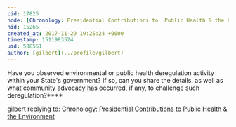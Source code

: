 ```yaml
---
cid: 17825
node: [Chronology: Presidential Contributions to  Public Health & the Environment](../notes/gilbert/11-29-2017/chronology-presidential-contributions-to-public-health-the-environment)
nid: 15265
created_at: 2017-11-29 19:25:24 +0000
timestamp: 1511983524
uid: 508551
author: [gilbert](../profile/gilbert)
---
```


Have you observed environmental or public health deregulation activity within your State's government? If so, can you share the details, as well as what community advocacy has occurred, if any, to challenge such deregulation?****

[gilbert](../profile/gilbert) replying to: [Chronology: Presidential Contributions to  Public Health & the Environment](../notes/gilbert/11-29-2017/chronology-presidential-contributions-to-public-health-the-environment)

